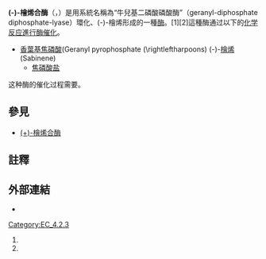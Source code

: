 **(-)-檜烯合酶**（，）是用系統名稱為“牛兒基二磷酸磷酸酶”（geranyl-diphosphate
diphosphate-lyase）環化、(-)-檜烯形成的一種[酶](../Page/酶.md "wikilink")。\[1\]\[2\]這種酶通过以下的[化学反应進行酶](../Page/化学反应.md "wikilink")[催化](../Page/催化.md "wikilink")。

  -
    [香葉基焦磷酸](https://zh.wikipedia.org/wiki/香葉基焦磷酸 "wikilink")(Geranyl
    pyrophosphate \(\rightleftharpoons\)
    (-)-[檜烯](https://zh.wikipedia.org/wiki/檜烯 "wikilink")(Sabinene)
    + [焦磷酸盐](../Page/焦磷酸盐.md "wikilink")

这种酶的催化过程需要。

## 參見

  - [(+)-檜烯合酶](../Page/\(+\)-檜烯合酶.md "wikilink")

## 註釋

## 外部連結

  -
[Category:EC_4.2.3](https://zh.wikipedia.org/wiki/Category:EC_4.2.3 "wikilink")

1.
2.